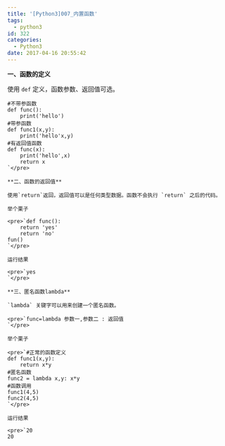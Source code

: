 ```yaml
---
title: '[Python3]007_内置函数'
tags:
  - python3
id: 322
categories:
  - Python3
date: 2017-04-16 20:55:42
---
```


**一、函数的定义**

使用 `def` 定义，函数参数、返回值可选。

    #不带参函数
    def func():
        print('hello')
    #带参函数
    def func1(x,y):
        print('hello'x,y)
    #有返回值函数
    def func(x):
        print('hello',x)
        return x
    `</pre>

    **二、函数的返回值**

    使用`return`返回，返回值可以是任何类型数据。函数不会执行 `return` 之后的代码。

    举个栗子

    <pre>`def func():
        return 'yes'
        return 'no'
    fun()
    `</pre>

    运行结果

    <pre>`yes
    `</pre>

    **三、匿名函数lambda**

    `lambda` 关键字可以用来创建一个匿名函数。

    <pre>`func=lambda 参数一,参数二 : 返回值
    `</pre>

    举个栗子

    <pre>`#正常的函数定义
    def func1(x,y):
        return x*y
    #匿名函数
    func2 = lambda x,y: x*y
    #函数调用
    func1(4,5)
    func2(4,5)
    `</pre>

    运行结果

    <pre>`20
    20 
    